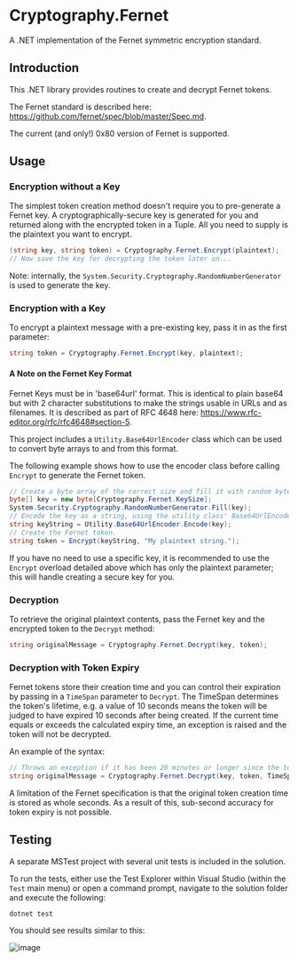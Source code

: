 # Cryptography.Fernet
A .NET implementation of the Fernet symmetric encryption standard.

## Introduction
This .NET library provides routines to create and decrypt Fernet tokens.

The Fernet standard is described here: https://github.com/fernet/spec/blob/master/Spec.md.

The current (and only!) 0x80 version of Fernet is supported.

## Usage
### Encryption without a Key
The simplest token creation method doesn't require you to pre-generate a Fernet key. A cryptographically-secure key is generated for you and returned along with the encrypted token in a Tuple. All you need to supply is the plaintext you want to encrypt.

```csharp
(string key, string token) = Cryptography.Fernet.Encrypt(plaintext);
// Now save the key for decrypting the token later on...
```

Note: internally, the `System.Security.Cryptography.RandomNumberGenerator` is used to generate the key.

### Encryption with a Key
To encrypt a plaintext message with a pre-existing key, pass it in as the first parameter:

```csharp
string token = Cryptography.Fernet.Encrypt(key, plaintext);
```

#### A Note on the Fernet Key Format
Fernet Keys must be in 'base64url' format. This is identical to plain base64 but with 2 character substitutions to make the strings usable in URLs and as filenames. It is described as part of RFC 4648 here: https://www.rfc-editor.org/rfc/rfc4648#section-5.

This project includes a `Utility.Base64UrlEncoder` class which can be used to convert byte arrays to and from this format.

The following example shows how to use the encoder class before calling `Encrypt` to generate the Fernet token.

```csharp
// Create a byte array of the correct size and fill it with random bytes.
byte[] key = new byte[Cryptography.Fernet.KeySize];
System.Security.Cryptography.RandomNumberGenerator.Fill(key);
// Encode the key as a string, using the utility class' Base64UrlEncoder.
string keyString = Utility.Base64UrlEncoder.Encode(key);
// Create the Fernet token.
string token = Encrypt(keyString, "My plaintext string.");
```

If you have no need to use a specific key, it is recommended to use the `Encrypt` overload detailed above which has only the plaintext parameter; this will handle creating a secure key for you.

### Decryption
To retrieve the original plaintext contents, pass the Fernet key and the encrypted token to the `Decrypt` method:

```csharp
string originalMessage = Cryptography.Fernet.Decrypt(key, token);
```

### Decryption with Token Expiry
Fernet tokens store their creation time and you can control their expiration by passing in a `TimeSpan` parameter to `Decrypt`. The TimeSpan determines the token's lifetime, e.g. a value of 10 seconds means the token will be judged to have expired 10 seconds after being created. If the current time equals or exceeds the calculated expiry time, an exception is raised and the token will not be decrypted.

An example of the syntax:

```csharp
// Throws an exception if it has been 20 minutes or longer since the token was created.
string originalMessage = Cryptography.Fernet.Decrypt(key, token, TimeSpan.FromMinutes(20));
```

A limitation of the Fernet specification is that the original token creation time is stored as whole seconds. As a result of this, sub-second accuracy for token expiry is not possible.

## Testing
A separate MSTest project with several unit tests is included in the solution.

To run the tests, either use the Test Explorer within Visual Studio (within the `Test` main menu) or open a command prompt, navigate to the solution folder and execute the following:

```
dotnet test
```

You should see results similar to this:

![image](https://user-images.githubusercontent.com/7127766/187106455-29046500-9a64-4cb0-8eeb-838fd110d04f.png)
